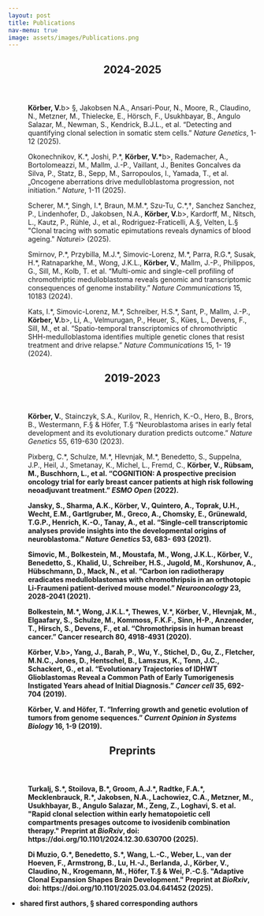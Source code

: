 ```yaml
---
layout: post
title: Publications
nav-menu: true
image: assets/images/Publications.png
---
```


<!-- One -->
<section id="one">
	<div class="inner">
  		<header class="major">
			<h2>2024-2025</h2>
		</header>

<!-- Content -->
<dd>
	<p><b>Körber, V.</b>b> §, Jakobsen N.A., Ansari-Pour, N., Moore, R., Claudino, N., Metzner, M., Thielecke, E., Hörsch, F., Usukhbayar, B., Angulo Salazar, M., Newman, S., Kendrick, B.J.L., et al. “Detecting and quantifying clonal selection in somatic stem cells.” <i>Nature Genetics</i>, 1-12 (2025).</p>
	<p>Okonechnikov, K.*, Joshi, P.*, <b>Körber, V.*</b>b>, Rademacher, A., Bortolomeazzi, M., Mallm, J.-P., Vaillant, J., Benites Goncalves da Silva, P., Statz, B., Sepp, M., Sarropoulos, I., Yamada, T., et al. „Oncogene aberrations drive medulloblastoma progression, not initiation.“ <i>Nature</i>, 1-11 (2025).</p>
	<p>Scherer, M.*, Singh, I.*, Braun, M.M.*, Szu-Tu, C.*,†, Sanchez Sanchez, P., Lindenhofer, D., Jakobsen, N.A., <b>Körber, V.</b>b>, Kardorff, M., Nitsch, L., Kautz, P., Rühle, J., et al., Rodriguez-Fraticelli, A.§, Velten, L.§ "Clonal tracing with somatic epimutations reveals dynamics of blood ageing." <i>Nature</i>i> (2025).</p>
	<p>Smirnov, P.*, Przybilla, M.J.*, Simovic-Lorenz, M.*, Parra, R.G.*, Susak, H.*, Ratnaparkhe, M., Wong, J.K.L., <b>Körber, V.</b>, Mallm, J.-P., Philippos, G., Sill, M., Kolb, T. et al. “Multi-omic and single-cell profiling of chromothriptic medulloblastoma reveals genomic and transcriptomic consequences of genome instability.” <i>Nature Communications</i> 15, 10183 (2024).</p>
	<p>Kats, I.*, Simovic-Lorenz, M.*, Schreiber, H.S.*, Sant, P., Mallm, J.-P., <b>Körber, V.</b>b>, Li, A., Velmurugan, P., Heuer, S., Kües, L., Devens, F., Sill, M., et al. “Spatio-temporal transcriptomics of chromothriptic SHH-medulloblastoma identifies multiple genetic clones that resist treatment and drive relapse.” <i>Nature Communications</i> 15, 1- 19 (2024).</p>
</dd>

<!-- Two -->
<section id="two">
	<div class="inner">
  		<header class="major">
			<h2>2019-2023</h2>
   		</header>
<!-- Content -->
<dd>
	<p><b>Körber, V.</b>, Stainczyk, S.A., Kurilov, R., Henrich, K.-O., Hero, B., Brors, B., Westermann, F.§ & Höfer, T.§ “Neuroblastoma arises in early fetal development and its evolutionary duration predicts outcome.” <i>Nature Genetics</i> 55, 619-630 (2023).</p>
	<p>Pixberg, C.*, Schulze, M.*, Hlevnjak, M.*, Benedetto, S., Suppelna, J.P., Heil, J., Smetanay, K., Michel, L., Fremd, C., <b>Körber, V.<b>, Rübsam, M., Buschhorn, L., et al. “COGNITION: A prospective precision oncology trial for early breast cancer patients at high risk following neoadjuvant treatment.” <i>ESMO Open</i> (2022).</p>
	<p>Jansky, S., Sharma, A.K., <b>Körber, V.</b>, Quintero, A., Toprak, U.H., Wecht, E.M., Gartlgruber, M., Greco, A., Chomsky, E., Grünewald, T.G.P., Henrich, K.-O., Tanay, A., et al. “Single-cell transcriptomic analyses provide insights into the developmental origins of neuroblastoma.” <i>Nature Genetics</i> 53, 683- 693 (2021).</p>
	<p>Simovic, M., Bolkestein, M., Moustafa, M., Wong, J.K.L., <b>Körber, V.</b>, Benedetto, S., Khalid, U., Schreiber, H.S., Jugold, M., Korshunov, A., Hübschmann, D., Mack, N., et al. “Carbon ion radiotherapy eradicates medulloblastomas with chromothripsis in an orthotopic Li-Fraumeni patient-derived mouse model.” <i>Neurooncology</i> 23, 2028-2041 (2021).</p>
	<p>Bolkestein, M.*, Wong, J.K.L.*, Thewes, V.*, <b>Körber, V.</b>, Hlevnjak, M., Elgaafary, S., Schulze, M., Kommoss, F.K.F., Sinn, H-P., Anzeneder, T., Hirsch, S., Devens, F., et al. “Chromothripsis in human breast cancer.” Cancer research</i> 80, 4918-4931 (2020).</p>
	<p><b>Körber, V.</b>b>, Yang, J., Barah, P., Wu, Y., Stichel, D., Gu, Z., Fletcher, M.N.C., Jones, D., Hentschel, B., Lamszus, K., Tonn, J.C., Schackert, G., et al. “Evolutionary Trajectories of IDHWT Glioblastomas Reveal a Common Path of Early Tumorigenesis Instigated Years ahead of Initial Diagnosis.” <i>Cancer cell</i> 35, 692-704 (2019).</p>
	<p><b>Körber, V.</b> and Höfer, T. “Inferring growth and genetic evolution of tumors from genome sequences.” <i>Current Opinion in Systems Biology</i> 16, 1-9 (2019).</p>
</dd>

   

<!-- Two -->
<section id="three">
	<div class="inner">
  		<header class="major">
			<h2>Preprints</h2>
   		</header>
<!-- Content -->
<dd>
	<p>Turkalj, S.*, Stoilova, B.*, Groom, A.J.*, Radtke, F.A.*, Mecklenbrauck, R.*, Jakobsen, N.A., Lachowiez, C.A., Metzner, M., Usukhbayar, B., Angulo Salazar, M., Zeng, Z., Loghavi, S. et al. "Rapid clonal selection within early hematopoietic cell compartments presages outcome to ivosidenib combination therapy." Preprint at <i>BioRxiv</i>, doi: https://doi.org/10.1101/2024.12.30.630700 (2025).</p>
	<p>Di Muzio, G.*, Benedetto, S.*, Wang, L.-C., Weber, L., van der Hoeven, F., Armstrong, B., Lu, H.-J., Berlanda, J., <b>Körber, V.</b>, Claudino, N., Krogemann, M., Höfer, T.§ & Wei, P.-C.§. "Adaptive Clonal Expansion Shapes Brain Development." Preprint at <i>BioRxiv</i>, doi: https://doi.org/10.1101/2025.03.04.641452 (2025).</p>
</dd>

* shared first authors, § shared corresponding authors
		

</div>

</section>


